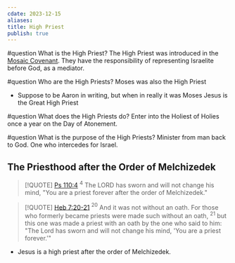 ```yaml
---
cdate: 2023-12-15
aliases: 
title: High Priest
publish: true
---
```



#question What is the High Priest?
The High Priest was introduced in the [Mosaic Covenant](../../Mosaic%20Covenant.md).
They have the responsibility of representing Israelite before God, as a mediator.


#question  Who are the High Priests?
Moses was also the High Priest
- Suppose to be Aaron in writing, but when in really it was Moses
Jesus is the Great High Priest

#question What does the High Priests do?
Enter into the Holiest of Holies once a year on the Day of Atonement.

#question What is the purpose of the High Priests?
Minister from man back to God. One who intercedes for Israel.

## The Priesthood after the Order of Melchizedek

> [!QUOTE] [Ps 110:4](../../Ps%20110.md#4)
> $^{4}$ The LORD has sworn and will not change his mind, "You are a priest forever after the order of Melchizedek."  

> [!QUOTE] [Heb 7:20-21](../../Heb%207.md#20)
> $^{20}$ And it was not without an oath. For those who formerly became priests were made such without an oath,  $^{21}$ but this one was made a priest with an oath by the one who said to him: "The Lord has sworn and will not change his mind, 'You are a priest forever.'"  

- Jesus is a high priest after the order of Melchizedek.


